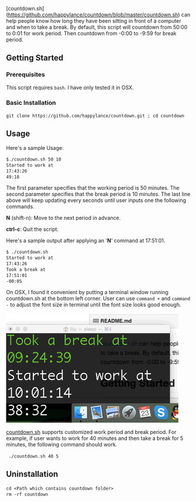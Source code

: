 [countdown.sh] (https://github.com/happylance/countdown/blob/master/countdown.sh) can help people know how long they have been sitting in front of a computer and when to take a break.
By default, this script will countdown from 50:00 to 0:01 for work period. Then countdown from -0:00 to -9:59 for break period.

## Getting Started
### Prerequisites
This script requires `bash`. I have only tested it in OSX.
### Basic Installation
`git clone https://github.com/happylance/countdown.git ; cd countdown`

## Usage
Here's a sample Usage:
```
$./countdown.sh 50 10
Started to work at
17:43:26
49:18
```
The first parameter specifies that the working period is 50 minutes. The second parameter specifies that the break period is 10 minutes. The last line above will keep updating every seconds until user inputs one the following commands.

**N** (shift-n): Move to the next period in advance.

**ctrl-c**: Quit the script.

Here's a sample output after applying an '**N**' command at 17:51:01.
```
$ ./countdown.sh
Started to work at
17:43:26
Took a break at
17:51:01
-00:05
```
On OSX, I found it convenient by putting a terminal window running countdown.sh at the bottom left corner. 
User can use `command +` and `command -` to adjust the font size in terminal until the font size looks good enough.

![screencast](/images/screencast.gif)

[countdown.sh](https://github.com/happylance/countdown/blob/master/countdown.sh) supports customized work period and break period. For example, if user wants to work for 40 minutes and then take a break for 5 minutes, the following command should work.

` ./countdown.sh 40 5`

## Uninstallation
```
cd <Path which contains countdown folder>
rm -rf countdown
```
